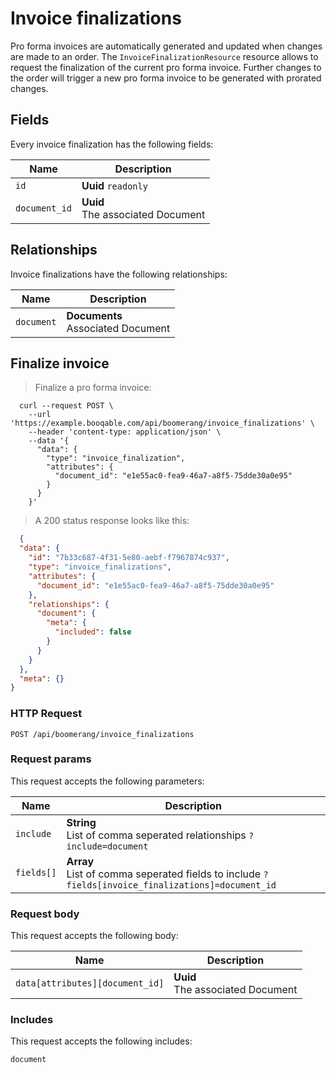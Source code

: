 # Invoice finalizations

Pro forma invoices are automatically generated and updated when changes
are made to an order. The `InvoiceFinalizationResource` resource allows
to request the finalization of the current pro forma invoice.
Further changes to the order will trigger a new pro forma invoice to be
generated with prorated changes.

## Fields
Every invoice finalization has the following fields:

Name | Description
-- | --
`id` | **Uuid** `readonly`<br>
`document_id` | **Uuid** <br>The associated Document


## Relationships
Invoice finalizations have the following relationships:

Name | Description
-- | --
`document` | **Documents**<br>Associated Document


## Finalize invoice



> Finalize a pro forma invoice:

```shell
  curl --request POST \
    --url 'https://example.booqable.com/api/boomerang/invoice_finalizations' \
    --header 'content-type: application/json' \
    --data '{
      "data": {
        "type": "invoice_finalization",
        "attributes": {
          "document_id": "e1e55ac0-fea9-46a7-a8f5-75dde30a0e95"
        }
      }
    }'
```

> A 200 status response looks like this:

```json
  {
  "data": {
    "id": "7b33c687-4f31-5e80-aebf-f7967874c937",
    "type": "invoice_finalizations",
    "attributes": {
      "document_id": "e1e55ac0-fea9-46a7-a8f5-75dde30a0e95"
    },
    "relationships": {
      "document": {
        "meta": {
          "included": false
        }
      }
    }
  },
  "meta": {}
}
```

### HTTP Request

`POST /api/boomerang/invoice_finalizations`

### Request params

This request accepts the following parameters:

Name | Description
-- | --
`include` | **String** <br>List of comma seperated relationships `?include=document`
`fields[]` | **Array** <br>List of comma seperated fields to include `?fields[invoice_finalizations]=document_id`


### Request body

This request accepts the following body:

Name | Description
-- | --
`data[attributes][document_id]` | **Uuid** <br>The associated Document


### Includes

This request accepts the following includes:

`document`





